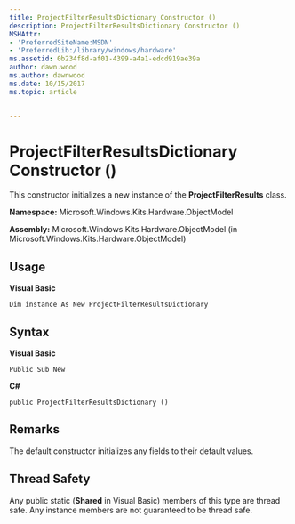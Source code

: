 ```yaml
---
title: ProjectFilterResultsDictionary Constructor ()
description: ProjectFilterResultsDictionary Constructor ()
MSHAttr:
- 'PreferredSiteName:MSDN'
- 'PreferredLib:/library/windows/hardware'
ms.assetid: 0b234f8d-af01-4399-a4a1-edcd919ae39a
author: dawn.wood
ms.author: dawnwood
ms.date: 10/15/2017
ms.topic: article


---
```


# ProjectFilterResultsDictionary Constructor ()


This constructor initializes a new instance of the **ProjectFilterResults** class.

**Namespace:** Microsoft.Windows.Kits.Hardware.ObjectModel

**Assembly:** Microsoft.Windows.Kits.Hardware.ObjectModel (in Microsoft.Windows.Kits.Hardware.ObjectModel)

## <span id="Usage"></span><span id="usage"></span><span id="USAGE"></span>Usage


**Visual Basic**

`Dim instance As New ProjectFilterResultsDictionary`

## <span id="Syntax"></span><span id="syntax"></span><span id="SYNTAX"></span>Syntax


**Visual Basic**

`Public Sub New`

**C#**

`public ProjectFilterResultsDictionary ()`

## <span id="Remarks"></span><span id="remarks"></span><span id="REMARKS"></span>Remarks


The default constructor initializes any fields to their default values.

## <span id="Thread_Safety"></span><span id="thread_safety"></span><span id="THREAD_SAFETY"></span>Thread Safety


Any public static (**Shared** in Visual Basic) members of this type are thread safe. Any instance members are not guaranteed to be thread safe.

 

 






